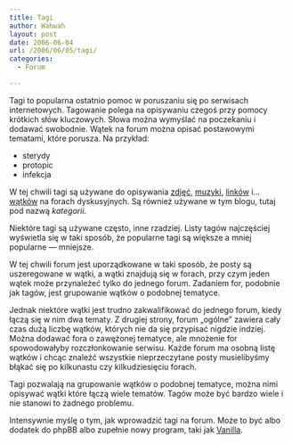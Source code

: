 ```yaml
---
title: Tagi
author: Wahwah
layout: post
date: 2006-06-04
url: /2006/06/05/tagi/
categories:
  - Forum

---
```

Tagi to popularna ostatnio pomoc w poruszaniu się po serwisach internetowych. Tagowanie polega na opisywaniu czegoś przy pomocy krótkich słów kluczowych. Słowa można wymyślać na poczekaniu i dodawać swobodnie. Wątek na forum można opisać postawowymi tematami, które porusza. Na przykład:
  
<!--more-->

  * sterydy
  * protopic
  * infekcja

W tej chwili tagi są używane do opisywania [zdjęć][1], [muzyki][2], [linków][3] i&#8230; [wątków][4] na forach dyskusyjnych. Są również używane w tym blogu, tutaj pod nazwą _kategorii_.
  
Niektóre tagi są używane często, inne rzadziej. Listy tagów najczęściej wyświetla się w taki sposób, że popularne tagi są większe a mniej popularne &#8212; mniejsze.

W tej chwili forum jest uporządkowane w taki sposób, że posty są uszeregowane w wątki, a wątki znajdują się w forach, przy czym jeden wątek może przynależeć tylko do jednego forum. Zadaniem for, podobnie jak tagów, jest grupowanie wątków o podobnej tematyce.

Jednak niektóre wątki jest trudno zakwalifikować do jednego forum, kiedy łączą się w nim dwa tematy. Z drugiej strony, forum „ogólne” zawiera cały czas dużą liczbę wątków, których nie da się przypisać nigdzie indziej. Można dodawać fora o zawężonej tematyce, ale mnożenie for spowodowałyby rozczłonkowanie serwisu. Każde forum ma osobną listę wątków i chcąc znaleźć wszystkie nieprzeczytane posty musielibyśmy błąkać się po kilkunastu czy kilkudziesięciu forach.

Tagi pozwalają na grupowanie wątków o podobnej tematyce, można nimi opisywać wątki które łączą wiele tematów. Tagów może być bardzo wiele i nie stanowi to żadnego problemu.

Intensywnie myślę o tym, jak wprowadzić tagi na forum. Może to być albo dodatek do phpBB albo zupełnie nowy program, taki jak [Vanilla][5].

 [1]: http://www.flickr.com/photos/automaciej/tags/
 [2]: http://www.last.fm/explore/
 [3]: http://del.icio.us/tag/
 [4]: http://wordpress.org/support/
 [5]: http://getvanilla.com/
